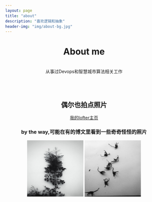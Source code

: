 ```yaml
---
layout: page
title: "about"
description: "喜欢逻辑和抽象"
header-img: "img/about-bg.jpg"
---
```


<center><h1>About me</h1><br>
从事过Devops和智慧城市算法相关工作<br>
<br>
<br>
<br>
<h2>偶尔也拍点照片</h2>
<a href="http://xionchen.lofter.com/">我的lofter主页</a><br>
<h3>by the way,可能在有的博文里看到一些奇奇怪怪的照片</h3>
<tr>
<style>
img {
border: 0;
width: 180px;
height: 180px;
}
</style>
<td><img src='/img/photo/2.jpg'/></td>
<td><img src='/img/photo/3.jpg'/></td>
</tr><br>
<br>
</center>
